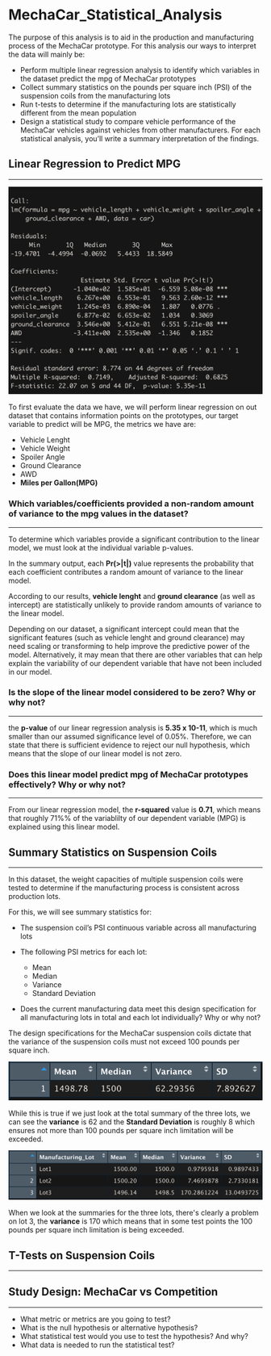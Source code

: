 # MechaCar_Statistical_Analysis
The purpose of this analysis is to aid in the production and manufacturing process of the MechaCar prototype. For this analysis our ways to interpret the data will mainly be:

- Perform multiple linear regression analysis to identify which variables in the dataset predict the mpg of MechaCar prototypes
- Collect summary statistics on the pounds per square inch (PSI) of the suspension coils from the manufacturing lots
- Run t-tests to determine if the manufacturing lots are statistically different from the mean population
- Design a statistical study to compare vehicle performance of the MechaCar vehicles against vehicles from other manufacturers. For each statistical analysis, you’ll write a summary interpretation of the findings.

## Linear Regression to Predict MPG
---
![linear_regression](https://github.com/carloshgalvan95/MechaCar_Statistical_Analysis/blob/main/Resources/linear_regression.png)

To first evaluate the data we have, we will perform linear regression on out dataset that contains information points on the prototypes, our target variable to predict will be MPG, the metrics we have are:

- Vehicle Lenght
- Vehicle Weight
- Spoiler Angle
- Ground Clearance
- AWD
- **Miles per Gallon(MPG)**

### Which variables/coefficients provided a non-random amount of variance to the mpg values in the dataset?
---
To determine which variables provide a significant contribution to the linear model, we must look at the individual variable p-values.

In the summary output, each **Pr(>|t|)** value represents the probability that each coefficient contributes a random amount of variance to the linear model.

According to our results, **vehicle lenght** and **ground clearance** (as well as intercept) are statistically unlikely to provide random amounts of variance to the linear model.

Depending on our dataset, a significant intercept could mean that the significant features (such as vehicle lenght and ground clearance) may need scaling or transforming to help improve the predictive power of the model. Alternatively, it may mean that there are other variables that can help explain the variability of our dependent variable that have not been included in our model. 


### Is the slope of the linear model considered to be zero? Why or why not?
---
the **p-value** of our linear regression analysis is **5.35 x 10-11**, which is much smaller than our assumed significance level of 0.05%. Therefore, we can state that there is sufficient evidence to reject our null hypothesis, which means that the slope of our linear model is not zero.

### Does this linear model predict mpg of MechaCar prototypes effectively? Why or why not?
---
From our linear regression model, the **r-squared** value is **0.71**, which means that roughly 71%% of the variablilty of our dependent variable (MPG) is explained using this linear model. 

## Summary Statistics on Suspension Coils
---
In this dataset, the weight capacities of multiple suspension coils were tested to determine if the manufacturing process is consistent across production lots.

For this, we will see summary statistics for:
- The suspension coil’s PSI continuous variable across all manufacturing lots
- The following PSI metrics for each lot:
    - Mean 
    - Median
    - Variance
    - Standard Deviation

- Does the current manufacturing data meet this design specification for all manufacturing lots in total and each lot individually? Why or why not?

The design specifications for the MechaCar suspension coils dictate that the variance of the suspension coils must not exceed 100 pounds per square inch.

![total_summary](https://github.com/carloshgalvan95/MechaCar_Statistical_Analysis/blob/main/Resources/total_summary.png)

While this is true if we just look at the total summary of the three lots, we can see the **variance** is 62 and the **Standard Deviation** is roughly 8 which ensures not more than 100 pounds per square inch limitation will be exceeded.

![lot_summary](https://github.com/carloshgalvan95/MechaCar_Statistical_Analysis/blob/main/Resources/lot_summary.png)

When we look at the summaries for the three lots, there's clearly a problem on lot 3, the **variance** is 170 which means that in some test points the 100 pounds per square inch limitation is being exceeded.

## T-Tests on Suspension Coils
---

## Study Design: MechaCar vs Competition
---



- What metric or metrics are you going to test?
- What is the null hypothesis or alternative hypothesis?
- What statistical test would you use to test the hypothesis? And why?
- What data is needed to run the statistical test?